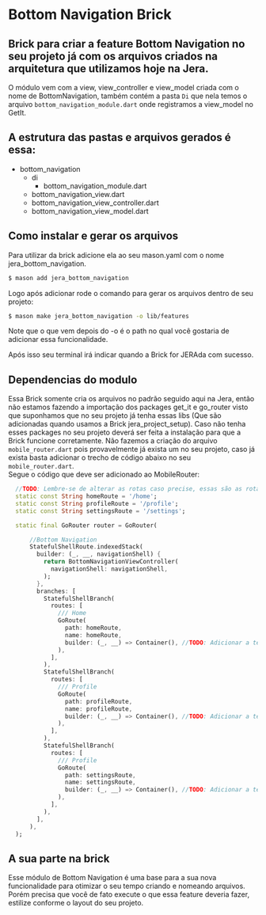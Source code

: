 # Bottom Navigation Brick

## Brick para criar a feature Bottom Navigation no seu projeto já com os arquivos criados na arquitetura que utilizamos hoje na Jera.

O módulo vem com a view, view_controller e view_model criada com o nome de BottomNavigation, também contém a pasta `Di` que nela temos o arquivo `bottom_navigation_module.dart` onde registramos a view_model no GetIt. <br>

## A estrutura das pastas e arquivos gerados é essa:

  - bottom_navigation
    - di
      - bottom_navigation_module.dart
    - bottom_navigation_view.dart
    - bottom_navigation_view_controller.dart
    - bottom_navigation_view_model.dart

## Como instalar e gerar os arquivos

Para utilizar da brick adicione ela ao seu mason.yaml com o nome jera_bottom_navigation.

```bash
$ mason add jera_bottom_navigation
```

Logo após adicionar rode o comando para gerar os arquivos dentro de seu projeto:
```bash
$ mason make jera_bottom_navigation -o lib/features 
```
Note que o que vem depois do -o é o path no qual você gostaria de adicionar essa funcionalidade.

Após isso seu terminal irá indicar quando a Brick for JERAda com sucesso.


## Dependencias do modulo
Essa Brick somente cria os arquivos no padrão seguido aqui na Jera, então não estamos fazendo a importação dos packages get_it e go_router visto que suponhamos que no seu projeto já tenha essas libs (Que são adicionadas quando usamos a Brick jera_project_setup). Caso não tenha esses packages no seu projeto deverá ser feita a instalação para que a Brick funcione corretamente. Não fazemos a criação do arquivo `mobile_router.dart` pois provavelmente já exista um no seu projeto, caso já exista basta adicionar o trecho de código abaixo no seu `mobile_router.dart`. <br>
Segue o código que deve ser adicionado ao MobileRouter:


```dart
  //TODO: Lembre-se de alterar as rotas caso precise, essas são as rotas padrões.
  static const String homeRoute = '/home';
  static const String profileRoute = '/profile';
  static const String settingsRoute = '/settings';

  static final GoRouter router = GoRouter(

      //Bottom Navigation
      StatefulShellRoute.indexedStack(
        builder: (_, __, navigationShell) {
          return BottomNavigationViewController(
            navigationShell: navigationShell,
          );
        },
        branches: [
          StatefulShellBranch(
            routes: [
              /// Home
              GoRoute(
                path: homeRoute,
                name: homeRoute,
                builder: (_, __) => Container(), //TODO: Adicionar a tela desejada.
              ),
            ],
          ),
          StatefulShellBranch(
            routes: [
              /// Profile
              GoRoute(
                path: profileRoute,
                name: profileRoute,
                builder: (_, __) => Container(), //TODO: Adicionar a tela desejada.
              ),
            ],
          ),
          StatefulShellBranch(
            routes: [
              /// Profile
              GoRoute(
                path: settingsRoute,
                name: settingsRoute,
                builder: (_, __) => Container(), //TODO: Adicionar a tela desejada.
              ),
            ],
          ),
        ],
      ),
  );
```

## A sua parte na brick
Esse módulo de Bottom Navigation é uma base para a sua nova funcionalidade para otimizar o seu tempo criando e nomeando arquivos. Porém precisa que você de fato execute o que essa feature deveria fazer, estilize conforme o layout do seu projeto.
